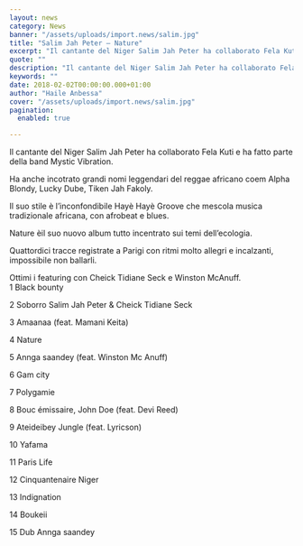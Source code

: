 ```yaml
---
layout: news
category: News
banner: "/assets/uploads/import.news/salim.jpg"
title: "Salim Jah Peter – Nature"
excerpt: "Il cantante del Niger Salim Jah Peter ha collaborato Fela Kuti e ha fatto parte della band Mystic Vibration. Ha anche incotrato grandi nomi leggendari del reggae africano coem Alpha Blondy, Lucky Dube, Tiken Jah Fakoly. Il suo stile è l’inconfondibile Hayè Hayè Groove che mescola musica tradizionale africana, con afrobeat e blues. Nature èil [&hellip"
quote: ""
description: "Il cantante del Niger Salim Jah Peter ha collaborato Fela Kuti e ha fatto parte della band Mystic Vibration. Ha anche incotrato grandi nomi leggendari del reggae africano coem Alpha Blondy, Lucky Dube, Tiken Jah Fakoly. Il suo stile è l’inconfondibile Hayè Hayè Groove che mescola musica tradizionale africana, con afrobeat e blues. Nature èil [&hellip"
keywords: ""
date: 2018-02-02T00:00:00.000+01:00
author: "Haile Anbessa"
cover: "/assets/uploads/import.news/salim.jpg"
pagination:
  enabled: true

---
```


Il cantante del Niger Salim Jah Peter ha collaborato Fela Kuti e ha fatto parte della band Mystic Vibration.

Ha anche incotrato grandi nomi leggendari del reggae africano coem Alpha Blondy, Lucky Dube, Tiken Jah Fakoly.

Il suo stile è l’inconfondibile Hayè Hayè Groove che mescola musica tradizionale africana, con afrobeat e blues.

Nature èil suo nuovo album tutto incentrato sui temi dell’ecologia.

Quattordici tracce registrate a Parigi con ritmi molto allegri e incalzanti, impossibile non ballarli.

Ottimi i featuring con Cheick Tidiane Seck e Winston McAnuff.  
1 Black bounty

2 Soborro Salim Jah Peter & Cheick Tidiane Seck

3 Amaanaa (feat. Mamani Keita)

4 Nature

5 Annga saandey (feat. Winston Mc Anuff)

6 Gam city

7 Polygamie

8 Bouc émissaire, John Doe (feat. Devi Reed)

9 Ateideibey Jungle (feat. Lyricson)

10 Yafama

11 Paris Life

12 Cinquantenaire Niger

13 Indignation

14 Boukeii

15 Dub Annga saandey